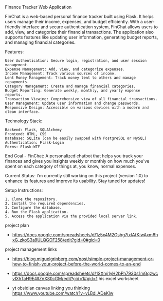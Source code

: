 Finance Tracker Web Application

FinChat is a web-based personal finance tracker built using Flask. It helps users manage their income, expenses, and budget efficiently. With a user-friendly interface and secure authentication system, FinChat allows users to add, view, and categorize their financial transactions. The application also supports features like updating user information, generating budget reports, and managing financial categories.

Features:

    User Authentication: Secure login, registration, and user session management.
    Expense Management: Add, view, and categorize expenses.
    Income Management: Track various sources of income.
    Lent Money Management: Track money lent to others and manage repayments.
    Category Management: Create and manage financial categories.
    Budget Reporting: Generate weekly, monthly, and yearly expense reports.
    Transaction Viewing: Comprehensive view of all financial transactions.
    User Management: Update user information and change passwords.
    Responsive Design: Accessible on various devices with a modern and clean interface.

Technology Stack:

    Backend: Flask, SQLAlchemy
    Frontend: HTML, CSS
    Database: SQLite (can be easily swapped with PostgreSQL or MySQL)
    Authentication: Flask-Login
    Forms: Flask-WTF

End Goal - FinChat:
A personalized chatbot that helps you track your finances and gives you insights weekly or monthly on how much you've spent on each category of things at, you know, normal expenses.

Current Status:
I'm currently still working on this project (version 1.0) to enhance its features and improve its usability. Stay tuned for updates!

Setup Instructions:

    1. Clone the repository.
    2. Install the required dependencies.
    3. Configure the database.
    4. Run the Flask application.
    5. Access the application via the provided local server link.
project plan
- https://docs.google.com/spreadsheets/d/1z5x4M2Gshg7txIAfKiwAxm6hxG_zkoS3a9ULQGOF258/edit?gid=0#gid=0


project management links
- https://blog.miguelgrinberg.com/post/simple-project-management-or-how-to-finish-your-project-before-the-world-comes-to-an-end
- https://docs.google.com/spreadsheets/d/1SXmj1yH2bPh7930s1mGqzwcvIXhTaH9E4lIZnX80cGM/edit?gid=1#gid=1 his excel worksheet

- yt obsidian canvas linking you thinking https://www.youtube.com/watch?v=vLBd_ADeKIw




